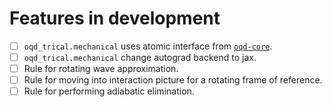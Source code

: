 # Features in development

- [ ] `oqd_trical.mechanical` uses atomic interface from [`oqd-core`](https://github.com/openquantumdesign/oqd-core).
- [ ] `oqd_trical.mechanical` change autograd backend to jax.
- [ ] Rule for rotating wave approximation.
- [ ] Rule for moving into interaction picture for a rotating frame of reference.
- [ ] Rule for performing adiabatic elimination.
